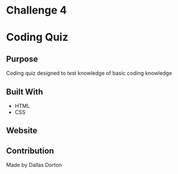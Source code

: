 # Challenge 4
# Coding Quiz

## Purpose
Coding quiz designed to test knowledge of basic coding knowledge

## Built With
* HTML
* CSS

## Website


## Contribution
Made by Dallas Dorton
